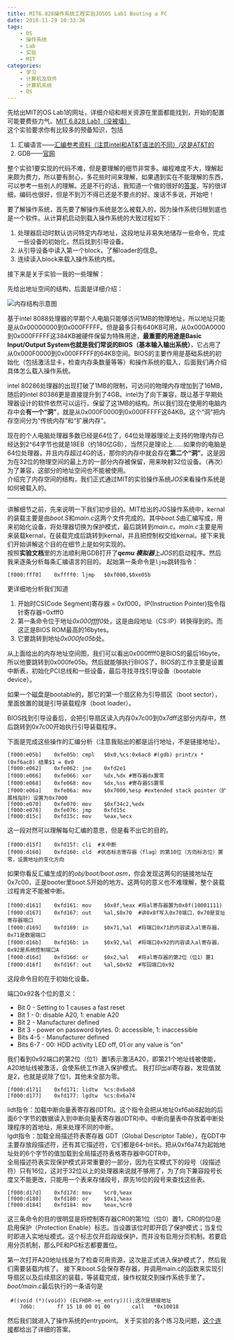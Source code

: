 ```yaml
---
title: MIT6.828操作系统工程实验JOSOS Lab1 Booting a PC
date: 2018-11-29 10:33:36
tags:
	- OS
	- 操作系统
	- Lab
	- 实验
	- MIT
categories:
	- 学习
	- 计算机及软件
	- 计算机系统
	- OS
---
```

先给出MIT的OS Lab1的网址，详细介绍和相关资源在里面都能找到，开始的配置可能要费些力气。[MIT 6.828 Lab1（没被墙）](https://pdos.csail.mit.edu/6.828/2018/labs/lab1/)  
这个实验要求你有比较多的预备知识，包括
1. 汇编语言——[汇编参考资料（注意intel和AT&T语法的不同）](https://pdos.csail.mit.edu/6.828/2018/readings/pcasm-book.pdf)/[这是AT&T的](http://www.delorie.com/djgpp/doc/brennan/brennan_att_inline_djgpp.html)
2. GDB——[官网](https://www.gnu.org/software/gdb/)

整个实验1要实现的代码不难，但是要理解的细节非常多。编程难度不大，理解起来颇为费力，所以要有耐心，多花些时间来理解，如果遇到实在不能理解的东西，可以参考一些别人的理解。还是不行的话，我知道一个做的很好的[答案](https://github.com/Clann24/jos)，写的很详细，编码也很好，但是不到万不得已还是不要点的好。废话不多说，开始吧！

要了解操作系统，首先要了解操作系统是怎么被载入的，因为操作系统归根到底也是一个软件。从计算机启动到载入操作系统的大致过程如下：  

1. 处理器启动时默认访问特定内存地址，这段地址非易失地储存一些命令，完成一些设备的初始化，然后找到引导设备。
2. 从引导设备中读入第一个block，了解loader的信息。
3. 连续读入block来载入操作系统内核。

接下来是关于实验一我的一些理解：
<!--more-->

先给出地址空间的结构，后面是详细介绍：  

![内存结构示意图](https://web-source-1256501598.cos.ap-shanghai.myqcloud.com/image/%E5%86%85%E5%AD%98%E7%BB%93%E6%9E%84.PNG)



基于intel 8088处理器的早期个人电脑只能够访问1MB的物理地址，所以地址只能是从0x00000000到0x000FFFFF。但是最多只有640KB可用，从0x000A0000到0x000FFFFF这384KB被硬件保留为特殊用途，**最重要的用途是Basic Input/Output System也就是我们常说的BIOS（基本输入输出系统）**，它占用了从0x000F0000到0x000FFFFF的64KB空间。BIOS的主要作用是基础系统的初始化（包括激活显卡，检查内存条数量等等）和操作系统的载入，后面我们再介绍具体怎么载入操作系统。   

intel 80286处理器的出现打破了1MB的限制，可访问的物理内存增加到了16MB，随后的intel 80386更是直接提升到了4GB。intel为了向下兼容，既让基于早期处理器设计的软件依然可以运行，保留了这1MB的结构。所以我们现在使用的电脑内存中会**有一个“洞”**，就是从0x000F0000到0x000FFFFF这64KB。这个“洞”把内存空间分为“传统内存”和“扩展内存”。   

现在的个人电脑处理器多数已经是64位了，64位处理器理论上支持的物理内存已经达到2^64字节也就是18EB（约180亿GB），当然只是理论上……如果你的电脑是64位处理器，并且内存超过4G的话，那你的内存中就会存在**第二个“洞”**。这是因为在32位的物理空间的最上方的一部分内存被保留，用来映射32位设备。（再次）为了兼容，这部分的地址空间也不能被使用。   
介绍完了内存空间的结构，我们正式通过MIT的实验操作系统*JOS*来看操作系统是如何被载入的。

---
讲解细节之前，先来说明一下我们初步目的。MIT给出的JOS操作系统中，kernal的装载主要是由*boot.S*和*main.c*这两个文件完成的。其中*boot.S*由汇编写成，用来初始化设备，将处理器切换为保护模式，最后跳转到*main.c*。*main.c*主要是用来装载kernal，在装载完成后跳转到kernal，并且把控制权交给kernal。接下来我们开始讲解这个目的在细节上是如何实现的。  
按照**实验文档**里的方法顺利用GDB打开了***qemu 模拟器***上*JOS*的启动程序。然后我来逐条分析每条汇编语言的目的。
起始第一条命令是`ljmp`跳转指令：
```assembly
[f000:fff0]    0xffff0:	ljmp   $0xf000,$0xe05b
```
更详细地分析我们知道
1. 开始时CS(Code Segment)寄存器 = 0xf000，IP(Instruction Pointer)指令指针寄存器=0xfff0
2. 第一条命令位于地址*0x000ffff0*处，这是由段地址（CS:IP）转换得到的。而这正是BIOS ROM最高的16bytes。
3. 它要跳转到地址*0x000fe05b*处。

从上面给出的内存地址空间图，我们可以看出0x000ffff0是BIOS的最后16byte，所以他要跳转到0x000fe05b。然后就能够执行BIOS了，BIOS的工作主要是设置中断表，初始化PCI总线和一些设备，最后寻找寻找引导设备（bootable device）。  

如果一个磁盘是bootable的，那它的第一个扇区称为引导扇区（boot sector），里面放置的就是引导装载程序（boot loader）。

BIOS找到引导设备后，会把引导扇区读入内存0x7c00到0x7dff这部分内存中，然后跳转到0x7c00开始执行引导装载程序。

下面是完成这些操作的汇编分析（注意我贴出的都是运行地址，不是链接地址）。

```assembly
[f000:e05b]    0xfe05b:	cmpl   $0x0,%cs:0x6ac8 #(gdb) print/x *(0xf6ac8) 结果$1 = 0x0
[f000:e062]    0xfe062:	jne    0xfd2e1
[f000:e066]    0xfe066:	xor    %dx,%dx #寄存器dx置零
[f000:e068]    0xfe068:	mov    %dx,%ss #寄存器SS置零
[f000:e06a]    0xfe06a:	mov    $0x7000,%esp #extended stack pointer（扩展栈指针）设置为0x7000
[f000:e070]    0xfe070:	mov    $0xf34c2,%edx
[f000:e076]    0xfe076:	jmp    0xfd15c
[f000:d15c]    0xfd15c:	mov    %eax,%ecx
```
这一段对然可以理解每句汇编的意思，但是看不出它的目的。
```assembly
[f000:d15f]    0xfd15f:	cli  #关中断
[f000:d160]    0xfd160:	cld  #状态标志寄存器（flag）的第10位（方向标志位）置零，设置地址的变化方向
```
如果你看反汇编生成的的*obj/boot/boot.asm*，你会发现这两句的链接地址在0x7c00，正是booter里boot.S开始的地方。这两句的意义也不难理解，整个装载过程肯定不能被中断。
```assembly
[f000:d161]    0xfd161:	mov    $0x8f,%eax #将al寄存器置为0x8f(10001111)
[f000:d167]    0xfd167:	out    %al,$0x70  #讲0x8f写入0x70端口，0x70是变址寄存器端口
[f000:d169]    0xfd169:	in     $0x71,%al  #将端口0x71的内容读入al寄存器，0x71是数据端口
[f000:d16b]    0xfd16b:	in     $0x92,%al  #将端口0x92的内容读入al寄存器，0x92是系统控制端口A
[f000:d16d]    0xfd16d:	or     $0x2,%al   #将al寄存器的第2位（位1）置1
[f000:d16f]    0xfd16f:	out    %al,$0x92  #写回端口0x92
```

这段命令目的在于初始化设备。

端口0x92各个位的意义：
* Bit 0 - Setting to 1 causes a fast reset 
* Bit 1 - 0: disable A20, 1: enable A20
* Bit 2 - Manufacturer defined
* Bit 3 - power on password bytes. 0: accessible, 1: inaccessible
* Bits 4-5 - Manufacturer defined
* Bits 6-7 - 00: HDD activity LED off, 01 or any value is "on"

我们看到0x92端口的第2位（位1）置1表示激活A20，即第21个地址线被使能，A20地址线被激活，会使系统工作进入保护模式。  我打印出al寄存器，发现值就是2，也就是说除了位1，其他未全部为零。
```assembly
[f000:d171]    0xfd171:	lidtw  %cs:0x6ab8 
[f000:d177]    0xfd177:	lgdtw  %cs:0x6a74 
```
lidt指令：加载中断向量表寄存器(IDTR)。这个指令会把从地址0xf6ab8起始的后面6个字节的数据读入到中断向量表寄存器(IDTR)中。中断向量表中存放着中断处理程序的首地址，用来处理不同的中断。  
lgdt指令：加载全局描述符表寄存器 GDT（Global Descriptor Table），在GDT中主要存放段描述符，还有其它描述符，它们都是64-bit长。把从0xf6a74为起始地址处的6个字节的值加载到全局描述符表格寄存器中GDTR中。  
全局描述符表实现保护模式非常重要的一部分，因为在实模式下的段号（段描述符）只有16位，这对于32位以上的处理器来说就不够用了，为了向下兼容段号长度又不能更改，只能用一个表来存储段号，原先16位的段号来查找这些表。
```assembly
[f000:d17d]    0xfd17d:	mov    %cr0,%eax
[f000:d180]    0xfd180:	or     $0x1,%eax
[f000:d184]    0xfd184:	mov    %eax,%cr0 
```
这三条命令的目的很明显是将控制寄存器CR0的第1位（位0）置1，CR0的位0是启用保护（Protection Enable）标志。当设置该位时即开启了保护模式；当复位时即进入实地址模式。这个标志仅开启段级保护，而并没有启用分页机制。若要启用分页机制，那么PE和PG标志都要置位。

第一次打开A20地址线是为了检查可用资源，这次是正式进入保护模式了，然后我们需要装载内核了。
接下来boot.S会保存寄存器，并调用main.c的函数来实现引导扇区以及后续扇区的装载，等装载完成，操作权就交到操作系统手里了。*boot/main.c*最后执行的一条语句是
```assembly
 #((void (*)(void)) (ELFHDR->e_entry))();这次是链接地址
    7d6b:       ff 15 18 00 01 00       call   *0x10018
```
然后我们就进入了操作系统的entrypoint。
关于实验的各个练习及问题，[这个连接](https://github.com/Clann24/jos/)都给出了详细的答案。
